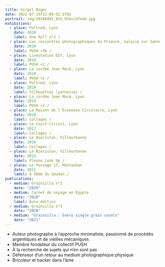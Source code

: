 ```yaml
---
title: Virgil Roger
date: 2021-07-15T12:09:52.579Z
portrait: img/20180401_015_934ccdfea6.jpg
exhibitions:
  - place: Poltred, Lyon
    date: 2020
    label: One Roll n°2 /
  - place: Les rencontres photographiques du Prieuré, Salaise sur Sanne
    date: 2019
    label: PUSH +36 /
  - place: Livestation DIY, Lyon
    date: 2019
    label: PUSH +2 /
  - place: La cordée Jean Macé, Lyon
    date: 2019
    label: PUSH +1 /
  - place: Poltred, Lyon
    date: 2019
    label: Silhouettes lyonnaises /
  - place: La cordée Jean Macé, Lyon
    date: 2019
    label: PUSH +1 /
  - place: La Maison de l’Économie Circulaire, Lyon
    date: 2018
    label: Collages /
  - place: Le Court-Circuit, Lyon
    date: 2017
    label: Collages /
  - place: Le Bieristan, Villeurbanne
    date: 2016
    label: Collages /
  - place: Le Bieristan, Villeurbanne
    date: 2015
    label: Please Look Up /
  - place: Le Passage 17, Montauban
    date: 2011
    label: À 50mm du Soudan /
publications:
  - medium: Grainzilla n°2
    date: "2020"
  - medium: Carnet de voyage en Égypte
    date: "2020"
    label: Auto-édition
  - medium: Grainzilla n°3
    date: "2020"
  - medium: "Grainzilla : Every single grain counts"
    date: "2021"
---
```

* Auteur photographe à l’approche minimaliste, passionné de
procédés argentiques et de vieilles mécaniques
* Membre fondateur du collectif PUSH
* À la recherche de sujets qui n’en sont pas
* Défenseur d’un retour au medium photographique physique
* Bricoleur et hacker dans l’âme
